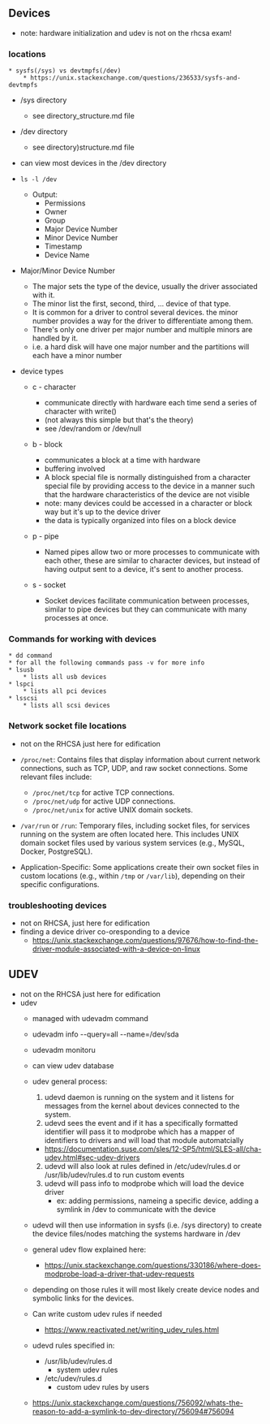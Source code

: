## Devices

* note: hardware initialization and udev is not on the rhcsa exam!


### locations

    * sysfs(/sys) vs devtmpfs(/dev)
        * https://unix.stackexchange.com/questions/236533/sysfs-and-devtmpfs

* /sys directory
    * see directory_structure.md file
 

* /dev directory 
    * see directory)structure.md file
        

* can view most devices in the /dev directory
* `ls -l /dev`
    * Output:
        * Permissions
        * Owner
        * Group
        * Major Device Number
        * Minor Device Number
        * Timestamp
        * Device Name

* Major/Minor Device Number
    * The major sets the type of the device, usually the driver associated with it. 
    * The minor list the first, second, third, ... device of that type.
    * It is common for a driver to control several devices. the minor number provides a way for the driver to differentiate among them. 
    * There's only one driver per major number and multiple minors are handled by it.
    * i.e. a hard disk will have one major number and the partitions will each have a minor number

* device types
    * c - character
        * communicate directly with hardware each time send a series of character with write()
        * (not always this simple but that's the theory)
        * see /dev/random or /dev/null

    * b - block
        * communicates a block at a time with hardware
        * buffering involved
        * A block special file is normally distinguished from a character special file by providing access to the device in a manner such that the hardware characteristics of the device are not visible
        * note: many devices could be accessed in a character or block way but it's up to the device driver
        * the data is typically organized into files on a block device

    * p - pipe
        * Named pipes allow two or more processes to communicate with each other, these are similar to character devices, but instead of having output sent to a device, it's sent to another process. 
    * s - socket
        * Socket devices facilitate communication between processes, similar to pipe devices but they can communicate with many processes at once.



### Commands for working with devices
    * dd command
    * for all the following commands pass -v for more info
    * lsusb
        * lists all usb devices
    * lspci
        * lists all pci devices
    * lsscsi
        * lists all scsi devices

### Network socket file locations
* not on the RHCSA just here for edification
* `/proc/net`: Contains files that display information about current network connections, such as TCP, UDP, and raw socket connections. Some relevant files include:
    * `/proc/net/tcp` for active TCP connections.
    * `/proc/net/udp` for active UDP connections.
    * `/proc/net/unix` for active UNIX domain sockets.

* `/var/run` or `/run`: Temporary files, including socket files, for services running on the system are often located here. This includes UNIX domain socket files used by various system services (e.g., MySQL, Docker, PostgreSQL).

* Application-Specific: Some applications create their own socket files in custom locations (e.g., within `/tmp` or `/var/lib`), depending on their specific configurations.


### troubleshooting devices

* not on RHCSA, just here for edification
* finding a device driver co-oresponding to a device
    * https://unix.stackexchange.com/questions/97676/how-to-find-the-driver-module-associated-with-a-device-on-linux


## UDEV

* not on the RHCSA just here for edification
* udev
    * managed with udevadm command
    * udevadm info --query=all --name=/dev/sda
    * udevadm monitoru
    * can view udev database

    * udev general process:
        1. udevd daemon is running on the system and it listens for messages from the kernel about devices connected to the system.
        1. udevd sees the event and if it has a specifically formatted identifier will pass it to modprobe which has a mapper of identifiers to drivers and will load that module automatcially
        * https://documentation.suse.com/sles/12-SP5/html/SLES-all/cha-udev.html#sec-udev-drivers

        2. udevd will also look at rules defined in /etc/udev/rules.d or /usr/lib/udev/rules.d to run custom events
        3. udevd will pass info to modprobe which will load the device driver
            * ex: adding permissions, nameing a specific device, adding a symlink in /dev to communicate with the device
    * udevd will then use information in sysfs (i.e. /sys directory) to create the device files/nodes matching the systems hardware in /dev
    * general udev flow explained here:
        * https://unix.stackexchange.com/questions/330186/where-does-modprobe-load-a-driver-that-udev-requests
    * depending on those rules it will most likely create device nodes and symbolic links for the devices. 
    * Can write custom udev rules if needed
        * https://www.reactivated.net/writing_udev_rules.html
     * udevd rules specified in:
        * /usr/lib/udev/rules.d
            * system udev rules
        * /etc/udev/rules.d
            * custom udev rules by users
    * https://unix.stackexchange.com/questions/756092/whats-the-reason-to-add-a-symlink-to-dev-directory/756094#756094